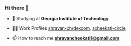 ### Hi there 👋

- 🌱 Studying at **Georgia Institute of Technology**

- 👨‍💻 Work Profiles [shravan-ch/dexcom](https://github.com/shravan-ch), [scheekati-circle](https://github.com/scheekati-circle)

- 📫 How to reach me **shravancheekati1@gmail.com**

<!--
<h3 align="left">Connect with me:</h3>
<p align="left">
<a href="https://kaggle.com/https://www.kaggle.com/cheekati1" target="blank"><img align="center" src="https://raw.githubusercontent.com/rahuldkjain/github-profile-readme-generator/master/src/images/icons/Social/kaggle.svg" alt="https://www.kaggle.com/cheekati1" height="30" width="40" /></a>
</p>

**SCheekati/SCheekati** is a ✨ _special_ ✨ repository because its `README.md` (this file) appears on your GitHub profile.

Here are some ideas to get you started:

- 🔭 I’m currently working on ...
- 🌱 I’m currently learning ...
- 👯 I’m looking to collaborate on ...
- 🤔 I’m looking for help with ...
- 💬 Ask me about ...
- 📫 How to reach me: ...
- 😄 Pronouns: ...
- ⚡ Fun fact: ...
-->
